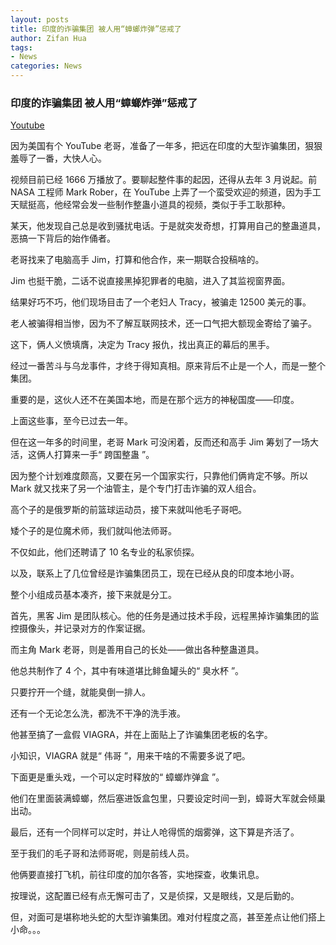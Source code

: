 ```yaml
---
layout: posts
title: 印度的诈骗集团 被人用“蟑螂炸弹”惩戒了
author: Zifan Hua
tags:
- News
categories: News
---
```


### 印度的诈骗集团 被人用“蟑螂炸弹”惩戒了

[Youtube](https://www.youtube.com/watch?v=xsLJZyih3Ac)

因为美国有个 YouTube 老哥，准备了一年多，把远在印度的大型诈骗集团，狠狠羞辱了一番，大快人心。

视频目前已经 1666 万播放了。要聊起整件事的起因，还得从去年 3 月说起。前 NASA 工程师 Mark Rober，在 YouTube 上弄了一个蛮受欢迎的频道，因为手工天赋挺高，他经常会发一些制作整蛊小道具的视频，类似于手工耿那种。

某天，他发现自己总是收到骚扰电话。于是就突发奇想，打算用自己的整蛊道具，恶搞一下背后的始作俑者。

老哥找来了电脑高手 Jim，打算和他合作，来一期联合投稿啥的。

Jim 也挺干脆，二话不说直接黑掉犯罪者的电脑，进入了其监视窗界面。

结果好巧不巧，他们现场目击了一个老妇人 Tracy，被骗走 12500 美元的事。

老人被骗得相当惨，因为不了解互联网技术，还一口气把大额现金寄给了骗子。

这下，俩人义愤填膺，决定为 Tracy 报仇，找出真正的幕后的黑手。

经过一番苦斗与乌龙事件，才终于得知真相。原来背后不止是一个人，而是一整个集团。

重要的是，这伙人还不在美国本地，而是在那个远方的神秘国度——印度。

上面这些事，至今已过去一年。

但在这一年多的时间里，老哥 Mark 可没闲着，反而还和高手 Jim 筹划了一场大活，这俩人打算来一手“ 跨国整蛊 ”。

因为整个计划难度颇高，又要在另一个国家实行，只靠他们俩肯定不够。所以 Mark 就又找来了另一个油管主，是个专门打击诈骗的双人组合。

高个子的是俄罗斯的前篮球运动员，接下来就叫他毛子哥吧。

矮个子的是位魔术师，我们就叫他法师哥。

不仅如此，他们还聘请了 10 名专业的私家侦探。

以及，联系上了几位曾经是诈骗集团员工，现在已经从良的印度本地小哥。

整个小组成员基本凑齐，接下来就是分工。

首先，黑客 Jim 是团队核心。他的任务是通过技术手段，远程黑掉诈骗集团的监控摄像头，并记录对方的作案证据。

而主角 Mark 老哥，则是善用自己的长处——做出各种整蛊道具。

他总共制作了 4 个，其中有味道堪比鲱鱼罐头的“ 臭水杯 ”。

只要拧开一个缝，就能臭倒一排人。

还有一个无论怎么洗，都洗不干净的洗手液。

他甚至搞了一盒假 VIAGRA，并在上面贴上了诈骗集团老板的名字。

小知识，VIAGRA 就是“ 伟哥 ”，用来干啥的不需要多说了吧。

下面更是重头戏，一个可以定时释放的“ 蟑螂炸弹盒 ”。

他们在里面装满蟑螂，然后塞进饭盒包里，只要设定时间一到，蟑哥大军就会倾巢出动。


最后，还有一个同样可以定时，并让人呛得慌的烟雾弹，这下算是齐活了。

至于我们的毛子哥和法师哥呢，则是前线人员。

他俩要直接打飞机，前往印度的加尔各答，实地探查，收集讯息。

按理说，这配置已经有点无懈可击了，又是侦探，又是眼线，又是后勤的。

但，对面可是堪称地头蛇的大型诈骗集团。难对付程度之高，甚至差点让他们搭上小命。。。